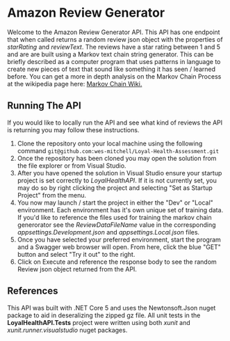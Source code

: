 
# Amazon Review Generator

Welcome to the Amazon Review Generator API. This API has one endpoint that when called returns a random review json object with the properties of _starRating_ and _reviewText_. The reviews have a star rating between 1 and 5 and are are built using a Markov text chain string generator. This can be briefly described as a computer program that uses patterns in language to create new pieces of text that sound like something it has seen / learned before. You can get a more in depth analysis on the Markov Chain Process at the wikipedia page here: [Markov Chain Wiki.](https://en.wikipedia.org/wiki/Markov_chain)

## Running The API

If you would like to locally run the API and see what kind of reviews the API is returning you may follow these instructions. 

1. Clone the repository onto your local machine using the following command ```git@github.com:wes-mitchell/Loyal-Health-Assessment.git```
2. Once the repository has been cloned you may open the solution from the file explorer or from Visual Studio. 
3. After you have opened the solution in Visual Studio ensure your startup project is set correctly to _LoyalHealthAPI_. If it is not currently set, you may do so by right clicking the project and selecting "Set as Startup Project" from the menu. 
4. You now may launch / start the project in either the "Dev" or "Local" environment. Each environment has it's own unique set of training data. If you'd like to reference the files used for training the markov chain generorator see the _ReviewDataFileName_ value in the corresponding _appsettings.Development.json_ and _appsettings.Local.json_ files.
5. Once you have selected your preferred environment, start the program and a Swagger web browser will open. From here, click the blue "GET" button and select "Try it out" to the right.
6. Click on Execute and reference the response body to see the random Review json object returned from the API.

## References
This API was built with .NET Core 5 and uses the Newtonsoft.Json nuget package to aid in deseralizing the zipped gz file. All unit tests in the **LoyalHealthAPI.Tests** project were written using both _xunit_ and _xunit.runner.visualstudio_ nuget packages. 
